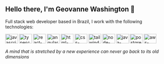 ## Hello there, I'm Geovanne Washington 👋
Full stack web developer based in Brazil, I work with the following technologies:
<div style="display: inline_block">
  <!--Javascript-->
  <img align="center" alt="javascript-icon" height="30" width="40" title="Javascript" src="https://cdn.jsdelivr.net/gh/devicons/devicon/icons/javascript/javascript-original.svg">
  <!--Typescript-->
  <img align="center" alt="typescript-icon" height="30" width="40" title="Typescript" src="https://cdn.jsdelivr.net/gh/devicons/devicon/icons/typescript/typescript-original.svg">
  <!--React-->
  <img align="center" alt="react-icon" height="30" width="40" title="React Framework" src="https://cdn.jsdelivr.net/gh/devicons/devicon/icons/react/react-original.svg">
  <!--Angular-->
  <img align="center" alt="angular-icon" height="30" width="40" title="Angular Framework" src="https://cdn.jsdelivr.net/gh/devicons/devicon/icons/angularjs/angularjs-original.svg">
  <!--HTML-->
  <img align="center" alt="html-icon" height="30" width="40" title="HTML" src="https://cdn.jsdelivr.net/gh/devicons/devicon/icons/html5/html5-original.svg">
  <!--CSS-->
  <img align="center" alt="css-icon" height="30" width="40" title="CSS" src="https://cdn.jsdelivr.net/gh/devicons/devicon/icons/css3/css3-original.svg">
  <!--Tailwind-->
  <img align="center" alt="tailwind-icon" height="30" width="40" title="Tailwind" src="https://cdn.jsdelivr.net/gh/devicons/devicon/icons/tailwindcss/tailwindcss-plain.svg">
  <!--NodeJS-->
  <img align="center" alt="node-icon" height="30" width="40" title="Node.JS" src="https://cdn.jsdelivr.net/gh/devicons/devicon/icons/nodejs/nodejs-original.svg">
  <!--JAVA-->
  <img align="center" alt="java-icon" height="30" width="40" title="Java Programming Language" src="https://cdn.jsdelivr.net/gh/devicons/devicon/icons/java/java-original.svg">
  <!--PostgreSQL-->
  <img align="center" alt="postgree-icon" height="30" width="40" title="PostgreSQL" src="https://cdn.jsdelivr.net/gh/devicons/devicon/icons/postgresql/postgresql-original.svg">
  <!--Amazon AWS-->
  <img align="center" alt="aws-icon" height="30" width="40" title="AWS - Amazon Web Services" src="https://cdn.jsdelivr.net/gh/devicons/devicon/icons/amazonwebservices/amazonwebservices-original.svg">
</div> <br>
<em>A mind that is stretched by a new experience can never go back to its old dimensions</em>

